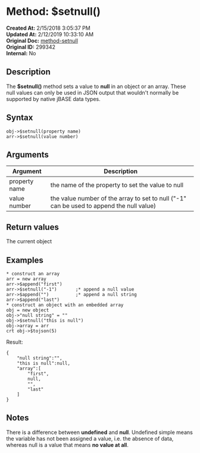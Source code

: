 # Method: $setnull()

**Created At:** 2/15/2018 3:05:37 PM  
**Updated At:** 2/12/2019 10:33:10 AM  
**Original Doc:** [method-setnull](https://docs.jbase.com/42948-dynamic-objects/method-setnull)  
**Original ID:** 299342  
**Internal:** No  

## Description

The **$setnull()** method sets a value to **null** in an object or an array. These null values can only be used in JSON output that wouldn't normally be supported by native jBASE data types.

## Syntax

```
obj->$setnull(property name)
arr->$setnull(value number)
```

## Arguments

| Argument | Description |
| --- | --- |
| property name | the name of the property to set the value to null |
| value number | the value number of the array to set to null ("-1" can be used to append the null value) |

## Return values

The current object

## Examples

```
* construct an array
arr = new array
arr->$append("first")
arr->$setnull("-1")       ;* append a null value
arr->$append("")          ;* append a null string
arr->$append("last")
* construct an object with an embedded array
obj = new object
obj->"null string" = ""
obj->$setnull("this is null")
obj->array = arr
crt obj->$tojson(5)
```

Result:

```
{
    "null string":"",
    "this is null":null,
    "array":[
        "first",
        null,
        "",
        "last"
    ]
}
```

## Notes

There is a difference between **undefined** and **null**. Undefined simple means the variable has not been assigned a value, i.e. the absence of data, whereas null is a value that means **no value at all**.
